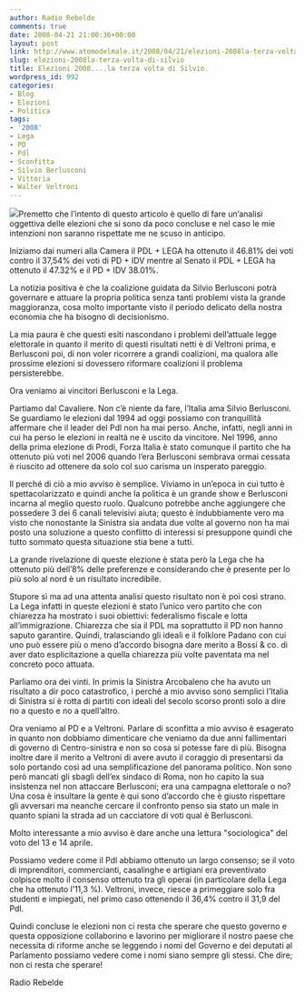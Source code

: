 ```yaml
---
author: Radio Rebelde
comments: true
date: 2008-04-21 21:00:36+00:00
layout: post
link: http://www.atomodelmale.it/2008/04/21/elezioni-2008la-terza-volta-di-silvio/
slug: elezioni-2008la-terza-volta-di-silvio
title: Elezioni 2008....la terza volta di Silvio.
wordpress_id: 992
categories:
- Blog
- Elezioni
- Politica
tags:
- '2008'
- Lega
- PD
- Pdl
- Sconfitta
- Silvio Berlusconi
- Vittoria
- Walter Veltroni
---
```


![](http://www.atomodelmale.it/wp-content/uploads/2008/10/9cc61cfe325ba5015afe5222ba04a232-300x196.jpg)Premetto che l’intento di questo articolo è quello di fare un’analisi oggettiva delle elezioni che si sono da poco concluse e nel caso le mie intenzioni non saranno rispettate me ne scuso in anticipo.




Iniziamo dai numeri alla Camera il PDL + LEGA ha ottenuto il 46.81% dei voti contro il 37,54% dei voti di  PD + IDV  mentre al Senato il PDL + LEGA ha ottenuto  il 47.32% e il PD + IDV 38.01%.




La notizia positiva è che la coalizione guidata da Silvio Berlusconi potrà governare e attuare la propria politica senza tanti problemi vista la grande maggioranza, cosa molto importante visto il periodo delicato della nostra economia che ha bisogno di decisionismo.




La mia paura è che questi esiti nascondano i problemi dell’attuale legge elettorale in quanto il merito di questi risultati netti è di Veltroni prima, e Berlusconi poi, di non voler ricorrere a grandi coalizioni, ma qualora alle prossime elezioni si dovessero riformare coalizioni il problema persisterebbe.<!-- more -->






Ora veniamo ai vincitori Berlusconi e la Lega.




Partiamo dal Cavaliere. Non c’è niente da fare, l’Italia ama Silvio Berlusconi. Se guardiamo le elezioni dal 1994 ad oggi possiamo con tranquillità affermare che il leader del Pdl non ha mai perso. Anche, infatti, negli anni in cui ha perso le elezioni in realtà ne è uscito da vincitore. Nel 1996, anno della prima elezione di Prodi, Forza Italia è stato comunque il partito che ha ottenuto più voti nel 2006 quando l’era Berlusconi sembrava ormai cessata è riuscito ad ottenere da solo col suo carisma un insperato pareggio.




Il perché di ciò a mio avviso è semplice. Viviamo in un’epoca in cui tutto è spettacolarizzato e quindi anche la politica è un grande show e Berlusconi incarna al meglio questo ruolo. Qualcuno potrebbe anche aggiungere che possedere 3 dei 6 canali televisivi aiuta; questo è indubbiamente vero ma visto che nonostante la Sinistra sia andata due volte al governo non ha mai posto una soluzione a questo conflitto di interessi si presuppone quindi che tutto sommato questa situazione stia bene a tutti.




La grande rivelazione di queste elezione è stata però la Lega che ha ottenuto più dell’8% delle preferenze e considerando che è presente per lo più solo al nord è un risultato incredibile.




Stupore sì ma ad una attenta analisi questo risultato non è poi così strano. La Lega infatti in queste elezioni è stato l’unico vero partito che con chiarezza ha mostrato i suoi obiettivi: federalismo fiscale e lotta all’immigrazione. Chiarezza che sia il PDL ma soprattutto il PD non hanno saputo garantire. Quindi, tralasciando gli ideali e il folklore Padano con cui uno può essere più o meno d’accordo bisogna dare merito a Bossi & co. di aver dato esplicitazione a quella chiarezza più volte paventata ma nel concreto poco attuata.




Parliamo ora dei vinti. In primis la Sinistra Arcobaleno che ha avuto un risultato a dir poco catastrofico, i perché a mio avviso sono semplici l’Italia di Sinistra si è rotta di partiti con ideali del secolo scorso pronti solo a dire no a questo e no a quell’altro.




Ora veniamo al PD e a Veltroni. Parlare di sconfitta a mio avviso è esagerato in quanto non dobbiamo dimenticare che veniamo da due anni fallimentari di governo di Centro-sinistra e non so cosa si potesse fare di più.  Bisogna inoltre  dare il merito a Veltroni di avere avuto il coraggio di presentarsi da solo portando così ad una semplificazione del panorama politico. Non sono però mancati gli sbagli dell’ex sindaco di Roma, non ho capito la sua insistenza nel non attaccare Berlusconi; era una campagna elettorale o no? Una cosa è insultare la gente è qui sono d’accordo che è giusto rispettare gli avversari ma neanche cercare il confronto penso sia stato un male in quanto spiani la strada ad un cacciatore di voti qual è Berlusconi.




Molto interessante a mio avviso è dare anche una lettura "sociologica" del voto del 13 e 14 aprile.




Possiamo vedere come il Pdl abbiamo ottenuto un largo consenso; se il voto di imprenditori, commercianti, casalinghe e artigiani era preventivato colpisce molto il consenso ottenuto tra gli operai (in particolare della Lega che ha ottenuto l’11,3 %). Veltroni, invece,  riesce a primeggiare solo fra studenti e impiegati, nel primo caso ottenendo il 36,4% contro il 31,9 del Pdl.




Quindi concluse le elezioni non ci resta che sperare che questo governo e questa opposizione collaborino e lavorino per migliorare il nostro paese che necessita di riforme anche se leggendo i nomi del Governo e dei deputati al Parlamento possiamo vedere come i nomi siano sempre gli stessi. Che dire; non ci resta che sperare!




Radio Rebelde
